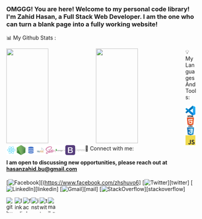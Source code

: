 ###  OMGGG! You are here! Welcome to my personal code library! I'm Zahid Hasan, a Full Stack Web Developer. I am the one who can turn a blank page into a fully working website!


📊 My Github Stats :



<p>
<img align='left' width='47%' height='250px'  src="https://github-readme-stats.vercel.app/api?username=Zahid-Hasan-Shuvo&show_icons=true&theme=dracula" />
<img align='left' width='47%' height='250px'  src="https://github-readme-stats.vercel.app/api/top-langs/?username=Zahid-Hasan-Shuvo&layout=compact"/>
</p>

💡 My Languages And Tools:

<img align="left" alt="Visual Studio Code" width="26px" src="https://raw.githubusercontent.com/github/explore/80688e429a7d4ef2fca1e82350fe8e3517d3494d/topics/visual-studio-code/visual-studio-code.png" />
<img align="left" alt="HTML5" width="26px" src="https://raw.githubusercontent.com/github/explore/80688e429a7d4ef2fca1e82350fe8e3517d3494d/topics/html/html.png" />
<img align="left" alt="CSS3" width="26px" src="https://raw.githubusercontent.com/github/explore/80688e429a7d4ef2fca1e82350fe8e3517d3494d/topics/css/css.png" />
<img align="left" alt="JavaScript" width="26px" src="https://raw.githubusercontent.com/github/explore/80688e429a7d4ef2fca1e82350fe8e3517d3494d/topics/javascript/javascript.png" />
<img align="left" alt="React" width="26px" src="https://raw.githubusercontent.com/github/explore/80688e429a7d4ef2fca1e82350fe8e3517d3494d/topics/react/react.png" />
<img align="left" alt="Node.js" width="26px" src="https://raw.githubusercontent.com/github/explore/80688e429a7d4ef2fca1e82350fe8e3517d3494d/topics/nodejs/nodejs.png" />
<img align="left" alt="SQL" width="26px" src="https://raw.githubusercontent.com/github/explore/80688e429a7d4ef2fca1e82350fe8e3517d3494d/topics/sql/sql.png" />
<img align="left" alt="MySQL" width="26px" src="https://raw.githubusercontent.com/github/explore/80688e429a7d4ef2fca1e82350fe8e3517d3494d/topics/mysql/mysql.png" />
<img align="left" alt="Sass" width="26px" src="https://raw.githubusercontent.com/github/explore/80688e429a7d4ef2fca1e82350fe8e3517d3494d/topics/sass/sass.png" />
<img align="left" alt="MongoDB" width="26px" src="https://raw.githubusercontent.com/github/explore/80688e429a7d4ef2fca1e82350fe8e3517d3494d/topics/mongodb/mongodb.png" />
<img align="left" alt="Bootstrap" width="26px" src="https://raw.githubusercontent.com/github/explore/80688e429a7d4ef2fca1e82350fe8e3517d3494d/topics/bootstrap/bootstrap.png" />
<img align="left" alt="Express" width="26px" src="https://raw.githubusercontent.com/github/explore/80688e429a7d4ef2fca1e82350fe8e3517d3494d/topics/express/express.png" />
<br>






<br>📌 Connect with me:<be>
#### I am open to discussing new opportunities, please reach out at hasanzahid.bu@gmail.com

[![Facebook](https://img.shields.io/badge/Facebook-1877F2?style=for-the-badge&logo=facebook&logoColor=white)][(https://www.facebook.com/zhshuvo6]
[![Twitter](https://img.shields.io/badge/Twitter-1DA1F2?style=for-the-badge&logo=twitter&logoColor=white)][twitter]
[![LinkedIn](https://img.shields.io/badge/LinkedIn-0077B5?style=for-the-badge&logo=linkedin&logoColor=white)][linkedin]
[![Gmail](https://img.shields.io/badge/-GMAIL-D14836?style=for-the-badge&logo=gmail&logoColor=white)][mail]
[![StackOverflow](https://img.shields.io/badge/Stack_Overflow-FE7A16?style=for-the-badge&logo=stack-overflow&logoColor=white)][stackoverflow]



[<img align="left"  width="22px" src='https://cdn.jsdelivr.net/npm/simple-icons@3.0.1/icons/github.svg' alt='github' height='40'>](https://github.com/Zahid-Hasan-Shuvo) 
[<img align="left"  width="22px"  src='https://cdn.jsdelivr.net/npm/simple-icons@3.0.1/icons/linkedin.svg' alt='linkedin' height='40'>](https://www.linkedin.com/in/zahid-hasan-6a5315214/) 
[<img align="left"  width="22px"  src='https://cdn.jsdelivr.net/npm/simple-icons@3.0.1/icons/facebook.svg' alt='facebook' height='40'>](https://www.facebook.com/zhshuvo6) 
[<img align="left"  width="22px" src='https://cdn.jsdelivr.net/npm/simple-icons@3.0.1/icons/instagram.svg' alt='instagram' height='40'>](https://www.instagram.com/zhshuvoig) [<img align="left"  width="22px" src='https://cdn.jsdelivr.net/npm/simple-icons@3.0.1/icons/twitter.svg' alt='twitter' height='40'>](https://twitter.com/zhshuvotw) 
[<img align="left"  width="22px" src='https://cdn.jsdelivr.net/npm/simple-icons@3.0.1/icons/gmail.svg' alt='mail.google' height='40'>](mailto:shuvo.cse6.bu@gmail.com) 
